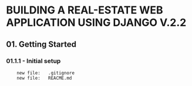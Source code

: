 # BUILDING A REAL-ESTATE WEB APPLICATION USING DJANGO V.2.2

## 01. Getting Started

### 01.1.1 - Initial setup

        new file:   .gitignore
        new file:   REACME.md

